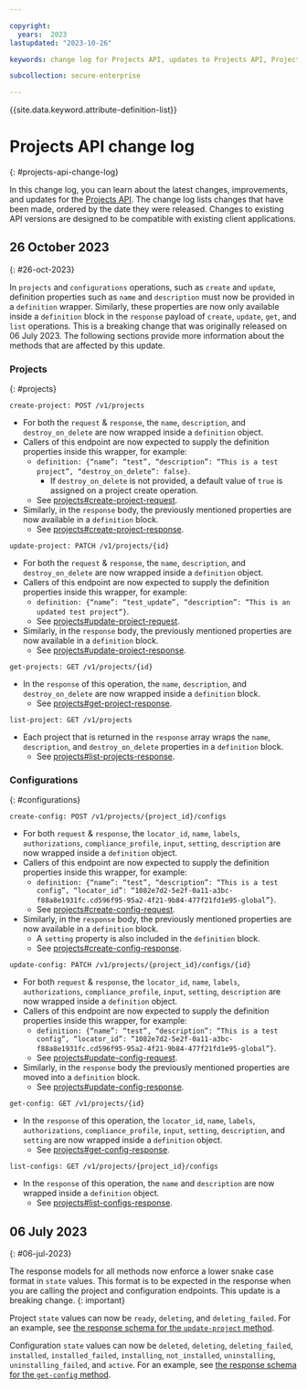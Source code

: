 ```yaml
---

copyright:
  years:  2023
lastupdated: "2023-10-26"

keywords: change log for Projects API, updates to Projects API, Projects API

subcollection: secure-enterprise

---
```


{{site.data.keyword.attribute-definition-list}}

# Projects API change log
{: #projects-api-change-log}

In this change log, you can learn about the latest changes, improvements, and updates for the [Projects API](/apidocs/projects). The change log lists changes that have been made, ordered by the date they were released. Changes to existing API versions are designed to be compatible with existing client applications.

## 26 October 2023
{: #26-oct-2023}

In `projects` and `configurations` operations, such as `create` and `update`, definition properties such as `name` and `description` must now be provided in a `definition` wrapper. Similarly, these properties are now only available inside a `definition` block in the `response` payload of `create`, `update`, `get`, and `list` operations. This is a breaking change that was originally released on 06 July 2023. The following sections provide more information about the methods that are affected by this update. 

### Projects
{: #projects}

`create-project: POST /v1/projects`
* For both the `request` & `response`, the `name`, `description`, and `destroy_on_delete` are now wrapped inside a `definition` object.
* Callers of this endpoint are now expected to supply the definition properties inside this wrapper, for example: 
    * `definition: {“name”: “test”, “description”: “This is a test project”, “destroy_on_delete”: false}`.
        * If `destroy_on_delete` is not provided, a default value of `true` is assigned on a project create operation.
    * See [projects#create-project-request](/apidocs/projects#create-project-request).
* Similarly, in the `response` body, the previously mentioned properties are now available in a `definition` block.
    * See [projects#create-project-response](/apidocs/projects#create-project-response).

`update-project: PATCH /v1/projects/{id}`
* For both the `request` & `response`, the `name`, `description`, and `destroy_on_delete` are now wrapped inside a `definition` object.
* Callers of this endpoint are now expected to supply the definition properties inside this wrapper, for example: 
    * `definition: {“name”: “test_update”, “description”: “This is an updated test project“}`.
    * See [projects#update-project-request](/apidocs/projects#update-project-request).
* Similarly, in the `response` body, the previously mentioned properties are now available in a `definition` block.
    * See [projects#update-project-response](/apidocs/projects#update-project-response).

`get-projects: GET /v1/projects/{id}`
* In the `response` of this operation, the `name`, `description`, and `destroy_on_delete` are now wrapped inside a `definition` block.
    * See [projects#get-project-response](/apidocs/projects#get-project-response).

`list-project: GET /v1/projects`
* Each project that is returned in the `response` array wraps the `name`, `description`, and `destroy_on_delete` properties in a `definition` block.
    * See [projects#list-projects-response](/apidocs/projects#list-projects-response).

### Configurations
{: #configurations}

`create-config: POST /v1/projects/{project_id}/configs`
* For both `request` & `response`, the `locator_id`, `name`, `labels`, `authorizations`, `compliance_profile`, `input`, `setting`, `description` are now wrapped inside a `definition` object.
* Callers of this endpoint are now expected to supply the definition properties inside this wrapper, for example: 
    * `definition: {“name”: “test”, “description”: “This is a test config”, “locator_id”: “1082e7d2-5e2f-0a11-a3bc-f88a8e1931fc.cd596f95-95a2-4f21-9b84-477f21fd1e95-global”}`.
    * See [projects#create-config-request](/apidocs/projects#create-config-request).
* Similarly, in the `response` body, the previously mentioned properties are now available in a `definition` block.
    * A `setting` property is also included in the `definition` block.
    * See [projects#create-config-response](/apidocs/projects#create-config-response).

`update-config: PATCH /v1/projects/{project_id}/configs/{id}`
* For both `request` & `response`, the `locator_id`, `name`, `labels`, `authorizations`, `compliance_profile`, `input`, `setting`, `description` are now wrapped inside a `definition` object.
* Callers of this endpoint are now expected to supply the definition properties inside this wrapper, for example: 
    * `definition: {“name”: “test”, “description”: “This is a test config”, “locator_id”: “1082e7d2-5e2f-0a11-a3bc-f88a8e1931fc.cd596f95-95a2-4f21-9b84-477f21fd1e95-global”}`.
    * See [projects#update-config-request](/apidocs/projects#update-config-request).
* Similarly, in the `response` body the previously mentioned properties are moved into a `definition` block.
    * See [projects#update-config-response](/apidocs/projects#update-config-response).

`get-config: GET /v1/projects/{id}`
* In the `response` of this operation, the `locator_id`, `name`, `labels`, `authorizations`, `compliance_profile`, `input`, `setting`, `description`, and `setting` are now wrapped inside a `definition` object.
    * See [projects#get-config-response](/apidocs/projects#get-config-response).

`list-configs: GET /v1/projects/{project_id}/configs`
* In the `response` of this operation, the `name` and `description` are now wrapped inside a `definition` object.
    * See [projects#list-configs-response](/apidocs/projects#list-configs-response).

## 06 July 2023
{: #06-jul-2023}

The response models for all methods now enforce a lower snake case format in `state` values. This format is to be expected in the response when you are calling the project and configuration endpoints. This update is a breaking change.
{: important}

Project `state` values can now be `ready`, `deleting`, and `deleting_failed`. For an example, see [the response schema for the `update-project` method](/apidocs/projects#update-project).

Configuration `state` values can now be `deleted`, `deleting`, `deleting_failed`, `installed`, `installed_failed`, `installing`, `not_installed`, `uninstalling`, `uninstalling_failed`, and `active`. For an example, see [the response schema for the `get-config` method](/apidocs/projects#get-config).
